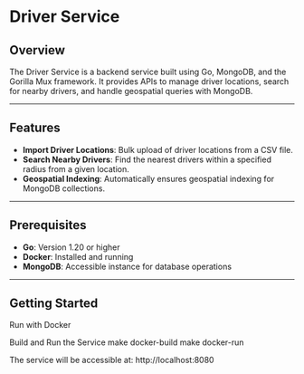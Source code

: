 # Driver Service

## Overview

The Driver Service is a backend service built using Go, MongoDB, and the Gorilla Mux framework. It provides APIs to manage driver locations, search for nearby drivers, and handle geospatial queries with MongoDB.

---

## Features

- **Import Driver Locations**: Bulk upload of driver locations from a CSV file.
- **Search Nearby Drivers**: Find the nearest drivers within a specified radius from a given location.
- **Geospatial Indexing**: Automatically ensures geospatial indexing for MongoDB collections.

---

## Prerequisites

- **Go**: Version 1.20 or higher
- **Docker**: Installed and running
- **MongoDB**: Accessible instance for database operations

---

## Getting Started

Run with Docker

Build and Run the Service
make docker-build
make docker-run

The service will be accessible at:
http://localhost:8080